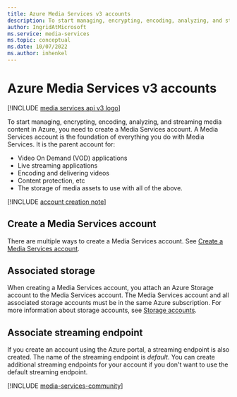 ```yaml
---
title: Azure Media Services v3 accounts
description: To start managing, encrypting, encoding, analyzing, and streaming media content in Azure, you need to create a Media Services account. This article talks about Azure Media Services v3 accounts.
author: IngridAtMicrosoft
ms.service: media-services
ms.topic: conceptual
ms.date: 10/07/2022
ms.author: inhenkel
---
```


# Azure Media Services v3 accounts

[!INCLUDE [media services api v3 logo](./includes/v3-hr.md)]

To start managing, encrypting, encoding, analyzing, and streaming media content in Azure, you need to create a Media Services account. A Media Services account is the foundation of everything you do with Media Services. It is the parent account for:

- Video On Demand (VOD) applications
- Live streaming applications
- Encoding and delivering videos
- Content protection, etc
- The storage of media assets to use with all of the above.

[!INCLUDE [account creation note](./includes/note-2020-05-01-account-creation.md)]

## Create a Media Services account

There are multiple ways to create a Media Services account.  See [Create a Media Services account](account-create-how-to.md?amspage=accounts-concept).

## Associated storage

When creating a Media Services account, you attach an Azure Storage account to the Media Services account. The Media Services account and all associated storage accounts must be in the same Azure subscription. For more information about storage accounts, see [Storage accounts](storage-account-concept.md?amspage=accounts-concept).

## Associate streaming endpoint

If you create an account using the Azure portal, a streaming endpoint is also created.  The name of the streaming endpoint is *default*.  You can create additional streaming endpoints for your account if you don't want to use the default streaming endpoint.

[!INCLUDE [media-services-community](includes/media-services-community.md)]
